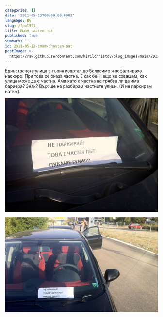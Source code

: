 ```yaml
---
categories: []
date: '2011-05-12T00:00:00.000Z'
language: BG
slug: /?p=1341
title: Имам частен път
published: true
summary: ''
id: 2011-05-12-imam-chasten-pat
postImage: >-
  https://raw.githubusercontent.com/kirilchristov/blog_images/main/2011/05/IMG_0937.jpg
---
```


Единствената улица в тъпия квартал до Белисимо я асфалтираха наскоро. При това се оказа частна. Е как бе. Нещо не схващам, как улица може да е частна. Ами като е частна не трябва ли да има бариера? Знак? Въобще не разбирам частните улици. (И не паркирам на тях). 

![](https://raw.githubusercontent.com/kirilchristov/blog_images/main/2011/05/IMG_0937.jpg)

![](https://raw.githubusercontent.com/kirilchristov/blog_images/main/2011/05/IMG_0938.jpg)
